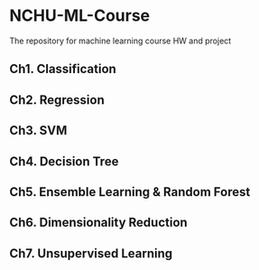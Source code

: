 # NCHU-ML-Course

The repository for machine learning course HW and project

## Ch1. Classification

## Ch2. Regression

## Ch3. SVM

## Ch4. Decision Tree

## Ch5. Ensemble Learning & Random Forest

## Ch6. Dimensionality Reduction

## Ch7. Unsupervised Learning
